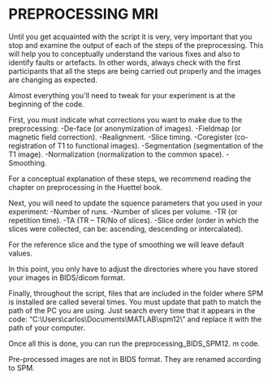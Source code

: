# PREPROCESSING MRI

Until you get acquainted with the script it is very, very important that you stop and examine the output of each of the steps of the preprocessing. This will help you to conceptually understand the various fixes and also to identify faults or artefacts. In other words, always check with the first participants that all the steps are being carried out properly and the images are changing as expected.

Almost everything you'll need to tweak for your experiment is at the beginning of the code. 

First, you must indicate what corrections you want to make due to the preprocessing: 
-De-face (or anonymization of images). 
-Fieldmap (or magnetic field correction). 
-Realignment. 
-Slice timing. 
-Coregister (co-registration of T1 to functional images). 
-Segmentation (segmentation of the T1 image). 
-Normalization (normalization to the common space). 
-Smoothing. 

For a conceptual explanation of these steps, we recommend reading the chapter on preprocessing in the Huettel book. 

Next, you will need to update the squence parameters that you used in your experiment: 
-Number of runs. 
-Number of slices per volume. 
-TR (or repetition time). 
-TA (TR – TR/No of slices). 
-Slice order (order in which the slices were collected, can be: ascending, descending or intercalated). 

For the reference slice and the type of smoothing we will leave default values. 

In this point, you only have to adjust the directories where you have stored your images in BIDS/dicom format. 

Finally, throughout the script, files that are included in the folder where SPM is installed are called several times. You must update that path to match the path of the PC you are using. Just search every time that it appears in the code: “C:\Users\carlos\Documents\MATLAB\spm12\” and replace it with the path of your computer. 
 
Once all this is done, you can run the preprocessing_BIDS_SPM12. m code. 


Pre-processed images are not in BIDS format. They are renamed according to SPM.
